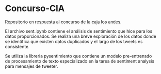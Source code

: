 # Concurso-ClA
Repositorio en respuesta al concurso de la caja los andes.

El archivo sent.ipynb contiene el análisis de sentimiento que hice para los datos proporcionados.
Se realiza una breve exploración de los datos donde se identifica que existen datos duplicados y el largo de los tweets es consistente.

Se utiliza la libreria pysentimiento que contiene un modelo pre-entrenado de procesamiento de texto especializado en la tarea de sentiment analysis para mensajes de tweeter.

